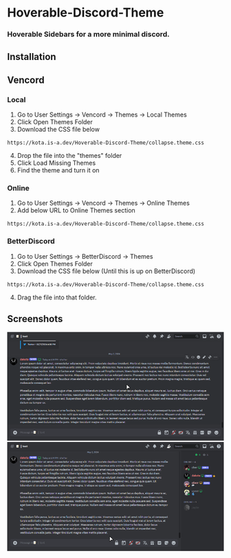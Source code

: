 # Hoverable-Discord-Theme
### Hoverable Sidebars for a more minimal discord.

## Installation

## Vencord

### Local
1. Go to User Settings -> Vencord -> Themes -> Local Themes
2. Click Open Themes Folder
3. Download the CSS file below
```
https://kota.is-a.dev/Hoverable-Discord-Theme/collapse.theme.css
```
4. Drop the file into the "themes" folder
5. Click Load Missing Themes
6. Find the theme and turn it on

### Online
1. Go to User Settings -> Vencord -> Themes -> Online Themes
2. Add below URL to Online Themes section
```
https://kota.is-a.dev/Hoverable-Discord-Theme/collapse.theme.css
```

### BetterDiscord
1. Go to User Settings -> BetterDiscord -> Themes
2. Click Open Themes Folder
3. Download the CSS file below (Until this is up on BetterDiscord)
```
https://kota.is-a.dev/Hoverable-Discord-Theme/collapse.theme.css
```
4. Drag the file into that folder.

## Screenshots
![Hover Preview 1](./preview/hover1.gif)
![Hover Preview 2](./preview/hover2.gif)